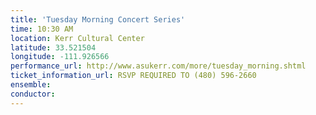 ```yaml
---
title: 'Tuesday Morning Concert Series'
time: 10:30 AM
location: Kerr Cultural Center
latitude: 33.521504
longitude: -111.926566
performance_url: http://www.asukerr.com/more/tuesday_morning.shtml
ticket_information_url: RSVP REQUIRED TO (480) 596-2660
ensemble: 
conductor: 
---
```

